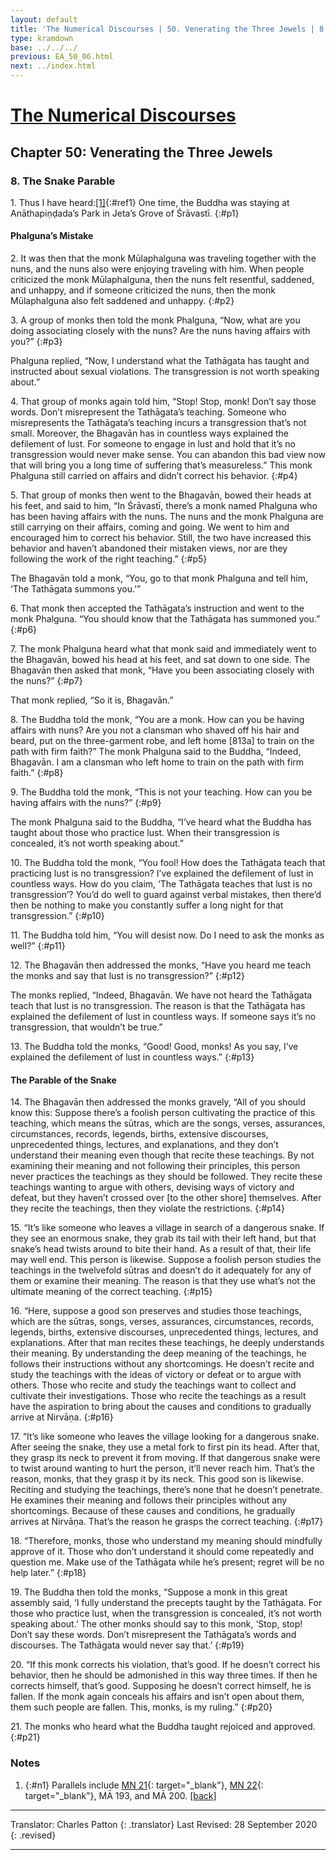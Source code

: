 ```yaml
---
layout: default
title: 'The Numerical Discourses | 50. Venerating the Three Jewels | 8. The Snake Parable'
type: kramdown
base: ../../../
previous: EA_50_06.html
next: ../index.html
---
```


# [The Numerical Discourses](../index.html)
## Chapter 50: Venerating the Three Jewels
### 8. The Snake Parable

1\. Thus I have heard:[\[1\]](#n1){:#ref1} One time, the Buddha was staying at Anāthapiṇḍada’s Park in Jeta’s Grove of Śrāvastī.
{:#p1}

#### Phalguna’s Mistake

2\. It was then that the monk Mūlaphalguna was traveling together with the nuns, and the nuns also were enjoying traveling with him. When people criticized the monk Mūlaphalguna, then the nuns felt resentful, saddened, and unhappy, and if someone criticized the nuns, then the monk Mūlaphalguna also felt saddened and unhappy.
{:#p2}

3\. A group of monks then told the monk Phalguna, “Now, what are you doing associating closely with the nuns? Are the nuns having affairs with you?”
{:#p3}

Phalguna replied, “Now, I understand what the Tathāgata has taught and instructed about sexual violations. The transgression is not worth speaking about.”

4\. That group of monks again told him, “Stop! Stop, monk! Don’t say those words. Don’t misrepresent the Tathāgata’s teaching. Someone who misrepresents the Tathāgata’s teaching incurs a transgression that’s not small. Moreover, the Bhagavān has in countless ways explained the defilement of lust. For someone to engage in lust and hold that it’s no transgression would never make sense. You can abandon this bad view now that will bring you a long time of suffering that’s measureless.” This monk Phalguna still carried on affairs and didn’t correct his behavior.
{:#p4}

5\. That group of monks then went to the Bhagavān, bowed their heads at his feet, and said to him, “In Śrāvastī, there’s a monk named Phalguna who has been having affairs with the nuns. The nuns and the monk Phalguna are still carrying on their affairs, coming and going. We went to him and encouraged him to correct his behavior. Still, the two have increased this behavior and haven’t abandoned their mistaken views, nor are they following the work of the right teaching.”
{:#p5}

The Bhagavān told a monk, “You, go to that monk Phalguna and tell him, ‘The Tathāgata summons you.’”

6\. That monk then accepted the Tathāgata’s instruction and went to the monk Phalguna. “You should know that the Tathāgata has summoned you.”
{:#p6}

7\. The monk Phalguna heard what that monk said and immediately went to the Bhagavān, bowed his head at his feet, and sat down to one side. The Bhagavān then asked that monk, “Have you been associating closely with the nuns?”
{:#p7}

That monk replied, “So it is, Bhagavān.”

8\. The Buddha told the monk, “You are a monk. How can you be having affairs with nuns? Are you not a clansman who shaved off his hair and beard, put on the three-garment robe, and left home [813a] to train on the path with firm faith?”
The monk Phalguna said to the Buddha, “Indeed, Bhagavān. I am a clansman who left home to train on the path with firm faith.”
{:#p8}

9\. The Buddha told the monk, “This is not your teaching. How can you be having affairs with the nuns?”
{:#p9}

The monk Phalguna said to the Buddha, “I’ve heard what the Buddha has taught about those who practice lust. When their transgression is concealed, it’s not worth speaking about.”

10\. The Buddha told the monk, “You fool! How does the Tathāgata teach that practicing lust is no transgression? I’ve explained the defilement of lust in countless ways. How do you claim, ‘The Tathāgata teaches that lust is no transgression’? You’d do well to guard against verbal mistakes, then there’d then be nothing to make you constantly suffer a long night for that transgression.”
{:#p10}

11\. The Buddha told him, “You will desist now. Do I need to ask the monks as well?”
{:#p11}

12\. The Bhagavān then addressed the monks, “Have you heard me teach the monks and say that lust is no transgression?”
{:#p12}

The monks replied, “Indeed, Bhagavān. We have not heard the Tathāgata teach that lust is no transgression. The reason is that the Tathāgata has explained the defilement of lust in countless ways. If someone says it’s no transgression, that wouldn’t be true.”

13\. The Buddha told the monks, “Good! Good, monks! As you say, I’ve explained the defilement of lust in countless ways.”
{:#p13}

#### The Parable of the Snake

14\. The Bhagavān then addressed the monks gravely, “All of you should know this: Suppose there’s a foolish person cultivating the practice of this teaching, which means the sūtras, which are the songs, verses, assurances, circumstances, records, legends, births, extensive discourses, unprecedented things, lectures, and explanations, and they don’t understand their meaning even though that recite these teachings. By not examining their meaning and not following their principles, this person never practices the teachings as they should be followed. They recite these teachings wanting to argue with others, devising ways of victory and defeat, but they haven’t crossed over [to the other shore] themselves. After they recite the teachings, then they violate the restrictions.
{:#p14}

15\. “It’s like someone who leaves a village in search of a dangerous snake. If they see an enormous snake, they grab its tail with their left hand, but that snake’s head twists around to bite their hand. As a result of that, their life may well end. This person is likewise. Suppose a foolish person studies the teachings in the twelvefold sūtras and doesn’t do it adequately for any of them or examine their meaning. The reason is that they use what’s not the ultimate meaning of the correct teaching.
{:#p15}

16\. “Here, suppose a good son preserves and studies those teachings, which are the sūtras, songs, verses, assurances, circumstances, records, legends, births, extensive discourses, unprecedented things, lectures, and explanations. After that man recites these teachings, he deeply understands their meaning. By understanding the deep meaning of the teachings, he follows their instructions without any shortcomings. He doesn’t recite and study the teachings with the ideas of victory or defeat or to argue with others. Those who recite and study the teachings want to collect and cultivate their investigations. Those who recite the teachings as a result have the aspiration to bring about the causes and conditions to gradually arrive at Nirvāṇa.
{:#p16}

17\. “It’s like someone who leaves the village looking for a dangerous snake. After seeing the snake, they use a metal fork to first pin its head. After that, they grasp its neck to prevent it from moving. If that dangerous snake were to twist around wanting to hurt the person, it’ll never reach him. That’s the reason, monks, that they grasp it by its neck. This good son is likewise. Reciting and studying the teachings, there’s none that he doesn’t penetrate. He examines their meaning and follows their principles without any shortcomings. Because of these causes and conditions, he gradually arrives at Nirvāṇa. That’s the reason he grasps the correct teaching.
{:#p17}

18\. “Therefore, monks, those who understand my meaning should mindfully approve of it. Those who don’t understand it should come repeatedly and question me. Make use of the Tathāgata while he’s present; regret will be no help later.”
{:#p18}

19\. The Buddha then told the monks, “Suppose a monk in this great assembly said, ‘I fully understand the precepts taught by the Tathāgata. For those who practice lust, when the transgression is concealed, it’s not worth speaking about.’ The other monks should say to this monk, ‘Stop, stop! Don’t say these words. Don’t misrepresent the Tathāgata’s words and discourses. The Tathāgata would never say that.’
{:#p19}

20\. “If this monk corrects his violation, that’s good. If he doesn’t correct his behavior, then he should be admonished in this way three times. If then he corrects himself, that’s good. Supposing he doesn’t correct himself, he is fallen. If the monk again conceals his affairs and isn’t open about them, them such people are fallen. This, monks, is my ruling.”
{:#p20}

21\. The monks who heard what the Buddha taught rejoiced and approved.
{:#p21}

### Notes
1. {:#n1} Parallels include [MN 21](https://suttacentral.net/mn21){: target="_blank"}, [MN 22](https://suttacentral.net/mn22){: target="_blank"}, MĀ 193, and MĀ 200. [\[back\]](#ref1)

---

Translator: Charles Patton
{: .translator}
Last Revised: 28 September 2020
{: .revised}

---